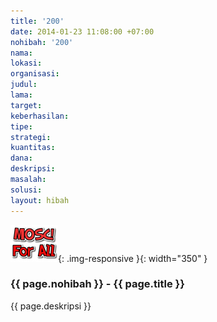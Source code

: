 ```yaml
---
title: '200'
date: 2014-01-23 11:08:00 +07:00
nohibah: '200'
nama: 
lokasi: 
organisasi: 
judul: 
lama: 
target: 
keberhasilan: 
tipe: 
strategi: 
kuantitas: 
dana: 
deskripsi: 
masalah: 
solusi: 
layout: hibah
---
```


![200](/static/img/hibahcms/200.png){: .img-responsive }{: width="350" }

### {{ page.nohibah }} - {{ page.title }}

{{ page.deskripsi }}
